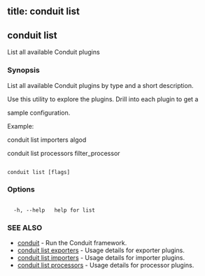 title: conduit list
---
## conduit list



List all available Conduit plugins



### Synopsis



List all available Conduit plugins by type and a short description.



Use this utility to explore the plugins. Drill into each plugin to get a

sample configuration.



Example:

  conduit list importers algod

  conduit list processors filter_processor



```

conduit list [flags]

```



### Options



```

  -h, --help   help for list

```



### SEE ALSO



* [conduit](../../../conduit/conduit/)	 - Run the Conduit framework.
* [conduit list exporters](../exporters/)	 - Usage details for exporter plugins.
* [conduit list importers](../importers/)	 - Usage details for importer plugins.
* [conduit list processors](../processors/)	 - Usage details for processor plugins.



